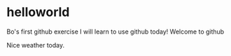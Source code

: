 # helloworld
Bo's first github exercise
I will learn to use github today!
Welcome to github

Nice weather today.
